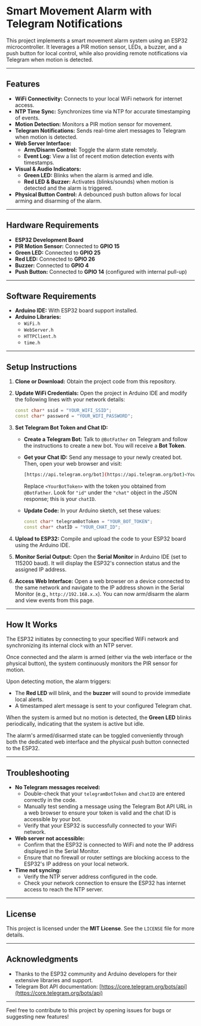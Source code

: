 # Smart Movement Alarm with Telegram Notifications

This project implements a smart movement alarm system using an ESP32 microcontroller. It leverages a PIR motion sensor, LEDs, a buzzer, and a push button for local control, while also providing remote notifications via Telegram when motion is detected.

---

## Features

* **WiFi Connectivity:** Connects to your local WiFi network for internet access.
* **NTP Time Sync:** Synchronizes time via NTP for accurate timestamping of events.
* **Motion Detection:** Monitors a PIR motion sensor for movement.
* **Telegram Notifications:** Sends real-time alert messages to Telegram when motion is detected.
* **Web Server Interface:**
    * **Arm/Disarm Control:** Toggle the alarm state remotely.
    * **Event Log:** View a list of recent motion detection events with timestamps.
* **Visual & Audio Indicators:**
    * **Green LED:** Blinks when the alarm is armed and idle.
    * **Red LED & Buzzer:** Activates (blinks/sounds) when motion is detected and the alarm is triggered.
* **Physical Button Control:** A debounced push button allows for local arming and disarming of the alarm.

---

## Hardware Requirements

* **ESP32 Development Board**
* **PIR Motion Sensor:** Connected to **GPIO 15**
* **Green LED:** Connected to **GPIO 25**
* **Red LED:** Connected to **GPIO 26**
* **Buzzer:** Connected to **GPIO 4**
* **Push Button:** Connected to **GPIO 14** (configured with internal pull-up)

---

## Software Requirements

* **Arduino IDE:** With ESP32 board support installed.
* **Arduino Libraries:**
    * `WiFi.h`
    * `WebServer.h`
    * `HTTPClient.h`
    * `time.h`

---

## Setup Instructions

1.  **Clone or Download:** Obtain the project code from this repository.
2.  **Update WiFi Credentials:** Open the project in Arduino IDE and modify the following lines with your network details:

    ```cpp
    const char* ssid = "YOUR_WIFI_SSID";
    const char* password = "YOUR_WIFI_PASSWORD";
    ```

3.  **Set Telegram Bot Token and Chat ID:**
    * **Create a Telegram Bot:** Talk to `@BotFather` on Telegram and follow the instructions to create a new bot. You will receive a **Bot Token**.
    * **Get your Chat ID:** Send any message to your newly created bot. Then, open your web browser and visit:

        ```bash
        [https://api.telegram.org/bot](https://api.telegram.org/bot)<YourBotToken>/getUpdates
        ```
        Replace `<YourBotToken>` with the token you obtained from `@BotFather`. Look for `"id"` under the `"chat"` object in the JSON response; this is your `chatID`.
    * **Update Code:** In your Arduino sketch, set these values:

        ```cpp
        const char* telegramBotToken = "YOUR_BOT_TOKEN";
        const char* chatID = "YOUR_CHAT_ID";
        ```

4.  **Upload to ESP32:** Compile and upload the code to your ESP32 board using the Arduino IDE.
5.  **Monitor Serial Output:** Open the **Serial Monitor** in Arduino IDE (set to 115200 baud). It will display the ESP32's connection status and the assigned IP address.
6.  **Access Web Interface:** Open a web browser on a device connected to the same network and navigate to the IP address shown in the Serial Monitor (e.g., `http://192.168.x.x`). You can now arm/disarm the alarm and view events from this page.

---

## How It Works

The ESP32 initiates by connecting to your specified WiFi network and synchronizing its internal clock with an NTP server.

Once connected and the alarm is armed (either via the web interface or the physical button), the system continuously monitors the PIR sensor for motion.

Upon detecting motion, the alarm triggers:
* The **Red LED** will blink, and the **buzzer** will sound to provide immediate local alerts.
* A timestamped alert message is sent to your configured Telegram chat.

When the system is armed but no motion is detected, the **Green LED** blinks periodically, indicating that the system is active but idle.

The alarm's armed/disarmed state can be toggled conveniently through both the dedicated web interface and the physical push button connected to the ESP32.

---

## Troubleshooting

* **No Telegram messages received:**
    * Double-check that your `telegramBotToken` and `chatID` are entered correctly in the code.
    * Manually test sending a message using the Telegram Bot API URL in a web browser to ensure your token is valid and the chat ID is accessible by your bot.
    * Verify that your ESP32 is successfully connected to your WiFi network.
* **Web server not accessible:**
    * Confirm that the ESP32 is connected to WiFi and note the IP address displayed in the Serial Monitor.
    * Ensure that no firewall or router settings are blocking access to the ESP32's IP address on your local network.
* **Time not syncing:**
    * Verify the NTP server address configured in the code.
    * Check your network connection to ensure the ESP32 has internet access to reach the NTP server.

---

## License

This project is licensed under the **MIT License**. See the `LICENSE` file for more details.

---

## Acknowledgments

* Thanks to the ESP32 community and Arduino developers for their extensive libraries and support.
* Telegram Bot API documentation: [https://core.telegram.org/bots/api](https://core.telegram.org/bots/api)

---

Feel free to contribute to this project by opening issues for bugs or suggesting new features!
